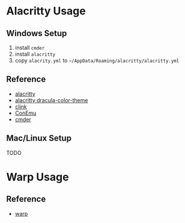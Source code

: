# Alacritty Usage

## Windows Setup

1. install `cmder`
1. install `alacritty`
1. copy `alacrity.yml` to `~/AppData/Roaming/alacritty/alacritty.yml`

## Reference

- [alacritty](https://github.com/alacritty/alacritty)
- [alacritty dracula-color-theme](https://github.com/dracula/alacritty)
- [clink](https://github.com/chrisant996/clink)
- [ConEmu](https://github.com/Maximus5/ConEmu)
- [cmder](https://github.com/cmderdev/cmder)

## Mac/Linux Setup

TODO

# Warp Usage

## Reference

- [warp](https://www.warp.dev/)
